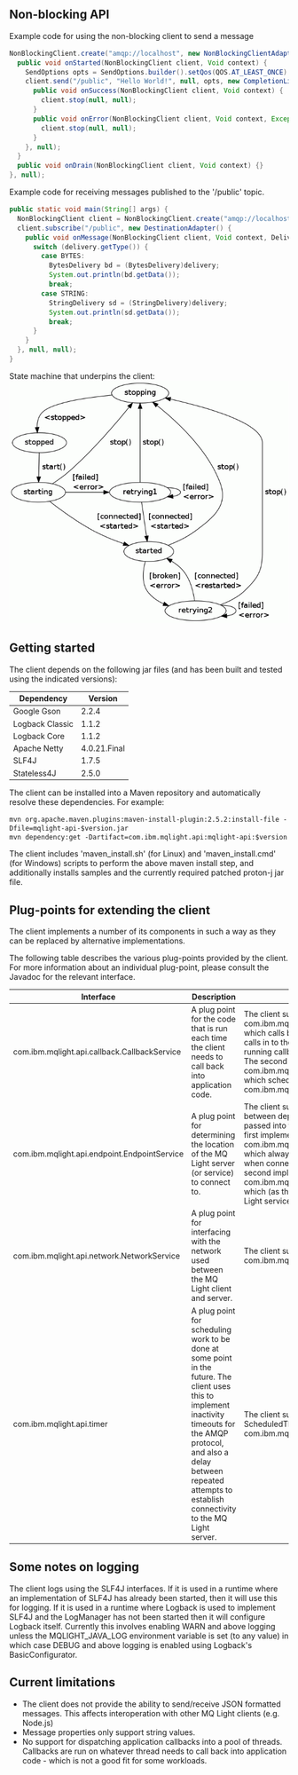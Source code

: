 ## Non-blocking API

Example code for using the non-blocking client to send a message

```java
NonBlockingClient.create("amqp://localhost", new NonBlockingClientAdapter() {
  public void onStarted(NonBlockingClient client, Void context) {
    SendOptions opts = SendOptions.builder().setQos(QOS.AT_LEAST_ONCE).build();
    client.send("/public", "Hello World!", null, opts, new CompletionListener() {
      public void onSuccess(NonBlockingClient client, Void context) {
        client.stop(null, null);
      }
      public void onError(NonBlockingClient client, Void context, Exception exception) {
        client.stop(null, null);
      }
    }, null);
  }
  public void onDrain(NonBlockingClient client, Void context) {}
}, null);
```

Example code for receiving messages published to the '/public' topic.

```java
public static void main(String[] args) {
  NonBlockingClient client = NonBlockingClient.create("amqp://localhost", null, null);
  client.subscribe("/public", new DestinationAdapter() {
    public void onMessage(NonBlockingClient client, Void context, Delivery delivery) {
      switch (delivery.getType()) {
        case BYTES:
          BytesDelivery bd = (BytesDelivery)delivery;
          System.out.println(bd.getData());
          break;
        case STRING:
          StringDelivery sd = (StringDelivery)delivery;
          System.out.println(sd.getData());
          break;
      }
    }
  }, null, null);
}
```

State machine that underpins the client:  
![Diagram of a state machine](mqlight/src/main/java/com/ibm/mqlight/api/doc-files/sm.gif)

## Getting started

The client depends on the following jar files (and has been built and tested
using the indicated versions):

Dependency      | Version  
--------------- | -------------
Google Gson     | 2.2.4
Logback Classic | 1.1.2
Logback Core    | 1.1.2
Apache Netty    | 4.0.21.Final
SLF4J           | 1.7.5
Stateless4J     | 2.5.0

The client can be installed into a Maven repository and automatically resolve these dependencies. For example:
    
```
mvn org.apache.maven.plugins:maven-install-plugin:2.5.2:install-file -Dfile=mqlight-api-$version.jar
mvn dependency:get -Dartifact=com.ibm.mqlight.api:mqlight-api:$version
```

The client includes 'maven_install.sh' (for Linux) and 'maven_install.cmd' (for Windows) scripts to perform the
above maven install step, and additionally installs samples and the currently required patched proton-j jar file.

## Plug-points for extending the client

The client implements a number of its components in such a way as they can be
replaced by alternative implementations.

The following table describes the various plug-points provided by the client.
For more information about an individual plug-point, please consult the
Javadoc for the relevant interface.

Interface                                    | Description                                                                                                                                                                                                                                        | Supplied implementations
-------------------------------------------- | -------------------------------------------------------------------------------------------------------------------------------------------------------------------------------------------------------------------------------------------------- | ------------------------------------------------------------------------------------------------------------------------------------------------------------------------------------------------------------------------------------------------------------------------------------------------------------------------------------------------------------------------------------------------------------------------------------------------------------------------------------------------------------------------------------------------------------------------------------
com.ibm.mqlight.api.callback.CallbackService | A plug point for the code that is run each time the client needs to call back into application code.                                                                                                                                               | The client supplies two implementations. The first is: com.ibm.mqlight.api.callback.impl.SameThreadCallbackService, which calls back into application code using whatever thread calls in to the plug-point. This introduces minimal overhead on running callbacks - but is not suitable for callbacks that block. The second implementation is: com.ibm.mqlight.api.callback.impl.ThreadPoolCallbackService which schedules callbacks into a threadpool. The default is com.ibm.mqlight.api.callback.impl.ThreadPoolCallbackService.
com.ibm.mqlight.api.endpoint.EndpointService | A plug point for determining the location of the MQ Light server (or service) to connect to.                                                                                                                                                       | The client supplies two implementations, which can be chosen between depending on the value of the `service` parameter passed into the `create` method used to create the client. The first implementation is: com.ibm.mqlight.api.impl.endpoint.SingleEndpointService, which always returns the same endpoint details and is useful when connecting to the stand-alone MQ Light server. The second implementation is: com.ibm.mqlight.api.impl.endpoint.BluemixEndpointService, which (as the name suggests) looks up instances of the MQ Light service in the Bluemix environment.
com.ibm.mqlight.api.network.NetworkService   | A plug point for interfacing with the network used between the MQ Light client and server.                                                                                                                                                         | The client supplies an Apache Netty-based implementation: com.ibm.mqlight.api.impl.network.NettyNetworkService
com.ibm.mqlight.api.timer                    | A plug point for scheduling work to be done at some point in the future. The client uses this to implement inactivity timeouts for the AMQP protocol, and also a delay between repeated attempts to establish connectivity to the MQ Light server. | The client supplies an implementation based on ScheduledThreadPoolExecutor: com.ibm.mqlight.api.impl.timer.TimerServiceImpl
  
## Some notes on logging

The client logs using the SLF4J interfaces. If it is used in a runtime where
an implementation of SLF4J has already been started, then it will use this for
logging. If it is used in a runtime where Logback is used to implement SLF4J
and the LogManager has not been started then it will configure Logback itself.
Currently this involves enabling WARN and above logging unless the
MQLIGHT_JAVA_LOG environment variable is set (to any value) in which case
DEBUG and above logging is enabled using Logback's BasicConfigurator.

## Current limitations

* The client does not provide the ability to send/receive JSON formatted
  messages. This affects interoperation with other MQ Light clients (e.g.
  Node.js)
* Message properties only support string values.
* No support for dispatching application callbacks into a pool of threads.
  Callbacks are run on whatever thread needs to call back into application
  code - which is not a good fit for some workloads.

